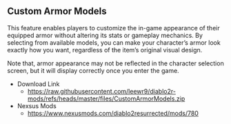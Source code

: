 ## Custom Armor Models

This feature enables players to customize the in-game appearance of their equipped armor without altering its stats or gameplay mechanics. By selecting from available models, you can make your character’s armor look exactly how you want, regardless of the item’s original visual design.

Note that, armor appearance may not be reflected in the character selection screen, but it will display correctly once you enter the game.

- Download Link
  - https://raw.githubusercontent.com/leewr9/diablo2r-mods/refs/heads/master/files/CustomArmorModels.zip
- Nexsus Mods
  - https://www.nexusmods.com/diablo2resurrected/mods/780
